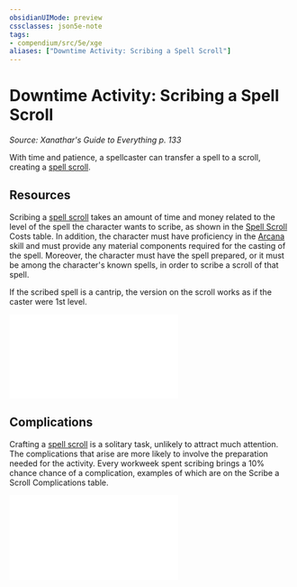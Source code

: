 ```yaml
---
obsidianUIMode: preview
cssclasses: json5e-note
tags:
- compendium/src/5e/xge
aliases: ["Downtime Activity: Scribing a Spell Scroll"]
---
```

# Downtime Activity: Scribing a Spell Scroll
*Source: Xanathar's Guide to Everything p. 133* 

With time and patience, a spellcaster can transfer a spell to a scroll, creating a [spell scroll](5E2014官方资源/items/spell-scroll.md).

## Resources

Scribing a [spell scroll](5E2014官方资源/items/spell-scroll.md) takes an amount of time and money related to the level of the spell the character wants to scribe, as shown in the [Spell Scroll](5E2014官方资源/items/spell-scroll.md) Costs table. In addition, the character must have proficiency in the [Arcana](5E2014官方资源/规则/skills.md#Arcana) skill and must provide any material components required for the casting of the spell. Moreover, the character must have the spell prepared, or it must be among the character's known spells, in order to scribe a scroll of that spell.

If the scribed spell is a cantrip, the version on the scroll works as if the caster were 1st level.

![Resources; Spell Scroll Costs](5E2014官方资源/tables/resources-spell-scroll-costs-xge.md)

## Complications

Crafting a [spell scroll](5E2014官方资源/items/spell-scroll.md) is a solitary task, unlikely to attract much attention. The complications that arise are more likely to involve the preparation needed for the activity. Every workweek spent scribing brings a 10% chance chance of a complication, examples of which are on the Scribe a Scroll Complications table.

![Scribe a Scroll Complications](5E2014官方资源/tables/scribe-a-scroll-complications-xge.md)